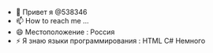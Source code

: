 - 👋 Привет я @538346
- 📫 How to reach me ...
- 😄 Местоположение : Россия
- ⚡ Я знаю языки программирования : HTML C# Немного

<!---
538346/538346 is a ✨ special ✨ repository because its `README.md` (this file) appears on your GitHub profile.
You can click the Preview link to take a look at your changes.
--->
